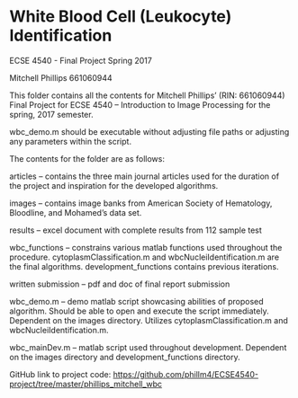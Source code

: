 # White Blood Cell (Leukocyte) Identification
ECSE 4540 - Final Project Spring 2017

Mitchell Phillips 661060944

This folder contains all the contents for Mitchell Phillips’ (RIN: 661060944) Final Project for ECSE 4540 – Introduction to Image Processing for the spring, 2017 semester.

wbc_demo.m should be executable without adjusting file paths or adjusting any parameters within the script. 

The contents for the folder are as follows:

articles – contains the three main journal articles used for the duration of the project and inspiration for the developed algorithms.

images – contains image banks from American Society of Hematology, Bloodline, and Mohamed’s data set.

results – excel document with complete results from 112 sample test 

wbc_functions – constrains various matlab functions used throughout the procedure. cytoplasmClassification.m and wbcNucleiIdentification.m are the final algorithms. development_functions contains previous iterations.  

written submission – pdf and doc of final report submission

wbc_demo.m – demo matlab script showcasing abilities of proposed algorithm. Should be able to open and execute the script immediately. Dependent on the images directory. Utilizes cytoplasmClassification.m and wbcNucleiIdentification.m. 

wbc_mainDev.m – matlab script used throughout development.  Dependent on the images directory and development_functions directory.

GitHub link to project code: 
https://github.com/phillm4/ECSE4540-project/tree/master/phillips_mitchell_wbc